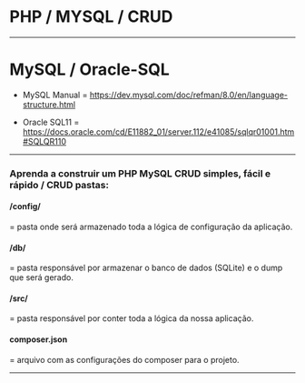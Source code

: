 
# PHP / MYSQL / CRUD 

-------------------------------------------------------------------

# MySQL / Oracle-SQL 

* MySQL Manual = https://dev.mysql.com/doc/refman/8.0/en/language-structure.html

* Oracle SQL11 = https://docs.oracle.com/cd/E11882_01/server.112/e41085/sqlqr01001.htm#SQLQR110
 
-------------------------------------------------------------------

### Aprenda a construir um PHP MySQL CRUD simples, fácil e rápido / CRUD pastas:

#### /config/
= pasta onde será armazenado toda a lógica de configuração da aplicação.

#### /db/
= pasta responsável por armazenar o banco de dados (SQLite) e o dump que será gerado.

#### /src/
= pasta responsável por conter toda a lógica da nossa aplicação.

#### composer.json
= arquivo com as configurações do composer para o projeto.

-------------------------------------------------------------------


